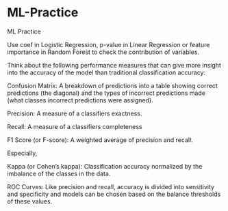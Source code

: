 # ML-Practice
ML Practice

Use coef in Logistic Regression, p-value in Linear Regression or feature importance in Random Forest to check the contribution of variables.


Think about the following performance measures that can give more insight into the accuracy of the model than traditional classification accuracy:

Confusion Matrix: A breakdown of predictions into a table showing correct predictions (the diagonal) and the types of incorrect predictions made (what classes incorrect predictions were assigned).

Precision: A measure of a classifiers exactness.

Recall: A measure of a classifiers completeness

F1 Score (or F-score): A weighted average of precision and recall.

Especially,

Kappa (or Cohen’s kappa): Classification accuracy normalized by the imbalance of the classes in the data.

ROC Curves: Like precision and recall, accuracy is divided into sensitivity and specificity and models can be chosen based on the balance thresholds of these values.

